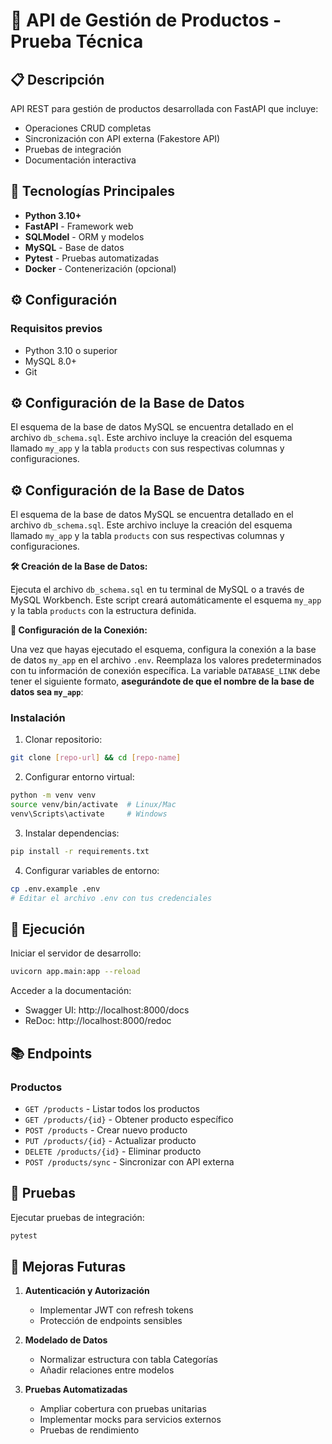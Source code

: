 # 🚀 API de Gestión de Productos - Prueba Técnica

## 📋 Descripción

API REST para gestión de productos desarrollada con FastAPI que incluye:
- Operaciones CRUD completas
- Sincronización con API externa (Fakestore API)
- Pruebas de integración
- Documentación interactiva

## 🔧 Tecnologías Principales

- **Python 3.10+**
- **FastAPI** - Framework web
- **SQLModel** - ORM y modelos
- **MySQL** - Base de datos
- **Pytest** - Pruebas automatizadas
- **Docker** - Contenerización (opcional)

## ⚙️ Configuración

### Requisitos previos
- Python 3.10 o superior
- MySQL 8.0+
- Git

## ⚙️ Configuración de la Base de Datos

El esquema de la base de datos MySQL se encuentra detallado en el archivo `db_schema.sql`. Este archivo incluye la creación del esquema llamado `my_app` y la tabla `products` con sus respectivas columnas y configuraciones.

## ⚙️ Configuración de la Base de Datos

El esquema de la base de datos MySQL se encuentra detallado en el archivo `db_schema.sql`. Este archivo incluye la creación del esquema llamado `my_app` y la tabla `products` con sus respectivas columnas y configuraciones.

**🛠️ Creación de la Base de Datos:**

Ejecuta el archivo `db_schema.sql` en tu terminal de MySQL o a través de MySQL Workbench. Este script creará automáticamente el esquema `my_app` y la tabla `products` con la estructura definida.

**🔗 Configuración de la Conexión:**

Una vez que hayas ejecutado el esquema, configura la conexión a la base de datos `my_app` en el archivo `.env`. Reemplaza los valores predeterminados con tu información de conexión específica. La variable `DATABASE_LINK` debe tener el siguiente formato, **asegurándote de que el nombre de la base de datos sea `my_app`**:

### Instalación

1. Clonar repositorio:
```bash
git clone [repo-url] && cd [repo-name]
```

2. Configurar entorno virtual:
```bash
python -m venv venv
source venv/bin/activate  # Linux/Mac
venv\Scripts\activate     # Windows
```

3. Instalar dependencias:
```bash
pip install -r requirements.txt
```

4. Configurar variables de entorno:
```bash
cp .env.example .env
# Editar el archivo .env con tus credenciales
```

## 🏃 Ejecución

Iniciar el servidor de desarrollo:
```bash
uvicorn app.main:app --reload
```

Acceder a la documentación:
- Swagger UI: http://localhost:8000/docs
- ReDoc: http://localhost:8000/redoc

## 📚 Endpoints

### Productos
- `GET /products` - Listar todos los productos
- `GET /products/{id}` - Obtener producto específico
- `POST /products` - Crear nuevo producto
- `PUT /products/{id}` - Actualizar producto
- `DELETE /products/{id}` - Eliminar producto
- `POST /products/sync` - Sincronizar con API externa

## 🧪 Pruebas

Ejecutar pruebas de integración:
```bash
pytest
```


## 📌 Mejoras Futuras

1. **Autenticación y Autorización**
   - Implementar JWT con refresh tokens
   - Protección de endpoints sensibles

2. **Modelado de Datos**
   - Normalizar estructura con tabla Categorías
   - Añadir relaciones entre modelos

3. **Pruebas Automatizadas**
   - Ampliar cobertura con pruebas unitarias
   - Implementar mocks para servicios externos
   - Pruebas de rendimiento
